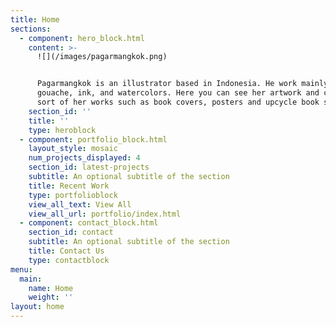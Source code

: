 ```yaml
---
title: Home
sections:
  - component: hero_block.html
    content: >-
      ![](/images/pagarmangkok.png)


      Pagarmangkok is an illustrator based in Indonesia. He work mainly with
      gouache, ink, and watercolors. Here you can see her artwork and can buy
      sort of her works such as book covers, posters and upcycle book sewing.
    section_id: ''
    title: ''
    type: heroblock
  - component: portfolio_block.html
    layout_style: mosaic
    num_projects_displayed: 4
    section_id: latest-projects
    subtitle: An optional subtitle of the section
    title: Recent Work
    type: portfolioblock
    view_all_text: View All
    view_all_url: portfolio/index.html
  - component: contact_block.html
    section_id: contact
    subtitle: An optional subtitle of the section
    title: Contact Us
    type: contactblock
menu:
  main:
    name: Home
    weight: ''
layout: home
---
```


